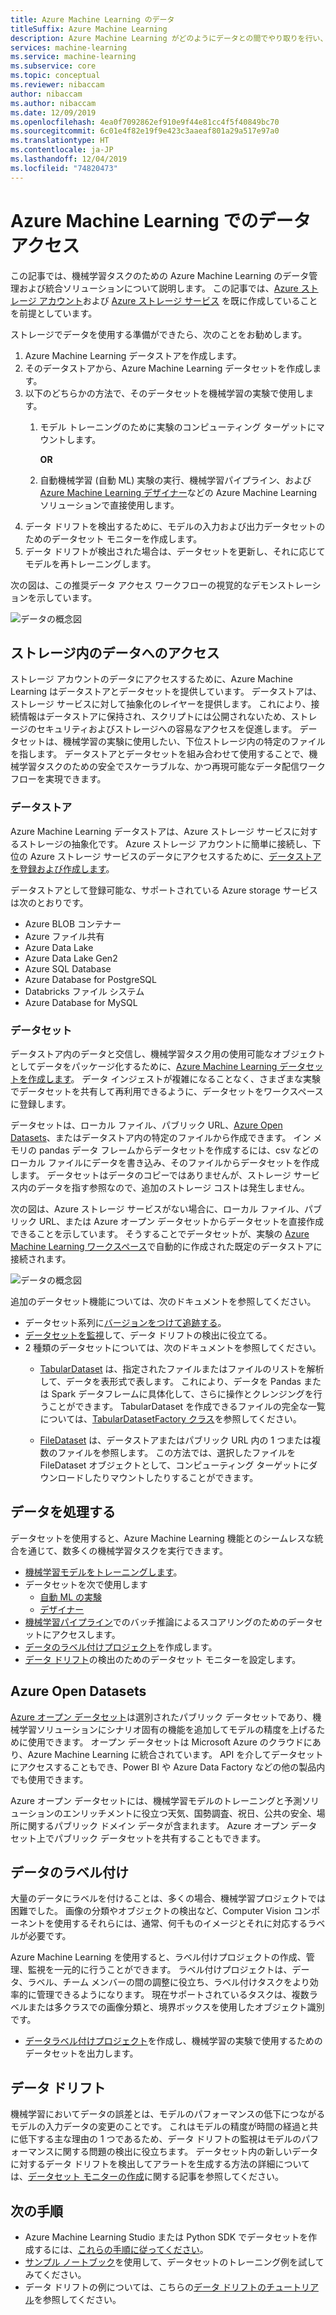 ```yaml
---
title: Azure Machine Learning のデータ
titleSuffix: Azure Machine Learning
description: Azure Machine Learning がどのようにデータとの間でやり取りを行い、それが機械学習の実験全体でどのように利用されるかについて説明します。
services: machine-learning
ms.service: machine-learning
ms.subservice: core
ms.topic: conceptual
ms.reviewer: nibaccam
author: nibaccam
ms.author: nibaccam
ms.date: 12/09/2019
ms.openlocfilehash: 4ea0f7092862ef910e9f44e81cc4f5f40849bc70
ms.sourcegitcommit: 6c01e4f82e19f9e423c3aaeaf801a29a517e97a0
ms.translationtype: HT
ms.contentlocale: ja-JP
ms.lasthandoff: 12/04/2019
ms.locfileid: "74820473"
---
```

# <a name="data-access-in-azure-machine-learning"></a>Azure Machine Learning でのデータ アクセス

この記事では、機械学習タスクのための Azure Machine Learning のデータ管理および統合ソリューションについて説明します。 この記事では、[Azure ストレージ アカウント](https://docs.microsoft.comazure/storage/common/storage-quickstart-create-account?tabs=azure-portal)および [Azure ストレージ サービス](https://docs.microsoft.com/azure/storage/common/storage-introduction) を既に作成していることを前提としています。

ストレージでデータを使用する準備ができたら、次のことをお勧めします。

1. Azure Machine Learning データストアを作成します。
2. そのデータストアから、Azure Machine Learning データセットを作成します。 
3. 以下のどちらかの方法で、そのデータセットを機械学習の実験で使用します。 
    1. モデル トレーニングのために実験のコンピューティング ターゲットにマウントします。

        **OR** 

    1. 自動機械学習 (自動 ML) 実験の実行、機械学習パイプライン、および [Azure Machine Learning デザイナー](concept-designer.md)などの Azure Machine Learning ソリューションで直接使用します。
4. データ ドリフトを検出するために、モデルの入力および出力データセットのためのデータセット モニターを作成します。 
5. データ ドリフトが検出された場合は、データセットを更新し、それに応じてモデルを再トレーニングします。

次の図は、この推奨データ アクセス ワークフローの視覚的なデモンストレーションを示しています。

![データの概念図](media/concept-data/data-concept-diagram.svg)

## <a name="access-data-in-storage"></a>ストレージ内のデータへのアクセス

ストレージ アカウントのデータにアクセスするために、Azure Machine Learning はデータストアとデータセットを提供しています。 データストアは、ストレージ サービスに対して抽象化のレイヤーを提供します。 これにより、接続情報はデータストアに保持され、スクリプトには公開されないため、ストレージのセキュリティおよびストレージへの容易なアクセスを促進します。 データセットは、機械学習の実験に使用したい、下位ストレージ内の特定のファイルを指します。 データストアとデータセットを組み合わせて使用することで、機械学習タスクのための安全でスケーラブルな、かつ再現可能なデータ配信ワークフローを実現できます。

### <a name="datastores"></a>データストア

Azure Machine Learning データストアは、Azure ストレージ サービスに対するストレージの抽象化です。 Azure ストレージ アカウントに簡単に接続し、下位の Azure ストレージ サービスのデータにアクセスするために、[データストア を登録および作成します](how-to-access-data.md)。

データストアとして登録可能な、サポートされている Azure storage サービスは次のとおりです。
+ Azure BLOB コンテナー
+ Azure ファイル共有
+ Azure Data Lake
+ Azure Data Lake Gen2
+ Azure SQL Database
+ Azure Database for PostgreSQL
+ Databricks ファイル システム
+ Azure Database for MySQL

### <a name="datasets"></a>データセット

データストア内のデータと交信し、機械学習タスク用の使用可能なオブジェクトとしてデータをパッケージ化するために、[Azure Machine Learning データセットを作成します](how-to-create-register-datasets.md)。 データ インジェストが複雑になることなく、さまざまな実験でデータセットを共有して再利用できるように、データセットをワークスペースに登録します。

データセットは、ローカル ファイル、パブリック URL、[Azure Open Datasets](#open)、またはデータストア内の特定のファイルから作成できます。 イン メモリの pandas データ フレームからデータセットを作成するには、csv などのローカル ファイルにデータを書き込み、そのファイルからデータセットを作成します。 データセットはデータのコピーではありませんが、ストレージ サービス内のデータを指す参照なので、追加のストレージ コストは発生しません。 

次の図は、Azure ストレージ サービスがない場合に、ローカル ファイル、パブリック URL、または Azure オープン データセットからデータセットを直接作成できることを示しています。 そうすることでデータセットが、実験の [Azure Machine Learning ワークスペース](concept-workspace.md)で自動的に作成された既定のデータストアに接続されます。

![データの概念図](media/concept-data/dataset-workflow.svg)

追加のデータセット機能については、次のドキュメントを参照してください。

+ データセット系列に[バージョンをつけて追跡する](how-to-version-track-datasets.md)。
+ [データセットを監視](how-to-monitor-datasets.md)して、データ ドリフトの検出に役立てる。
+  2 種類のデータセットについては、次のドキュメントを参照してください。
    + [TabularDataset](https://docs.microsoft.com/python/api/azureml-core/azureml.data.tabulardataset?view=azure-ml-py) は、指定されたファイルまたはファイルのリストを解析して、データを表形式で表します。 これにより、データを Pandas または Spark データフレームに具体化して、さらに操作とクレンジングを行うことができます。 TabularDataset を作成できるファイルの完全な一覧については、[TabularDatasetFactory クラス](https://aka.ms/tabulardataset-api-reference)を参照してください。

    + [FileDataset](https://docs.microsoft.com/python/api/azureml-core/azureml.data.file_dataset.filedataset?view=azure-ml-py) は、データストアまたはパブリック URL 内の 1 つまたは複数のファイルを参照します。 この方法では、選択したファイルを FileDataset オブジェクトとして、コンピューティング ターゲットにダウンロードしたりマウントしたりすることができます。

## <a name="work-with-your-data"></a>データを処理する

データセットを使用すると、Azure Machine Learning 機能とのシームレスな統合を通じて、数多くの機械学習タスクを実行できます。 

+ [機械学習モデルをトレーニングします](how-to-train-with-datasets.md)。
+ データセットを次で使用します 
     + [自動 ML の実験](how-to-create-portal-experiments.md)
     + [デザイナー](tutorial-designer-automobile-price-train-score.md#import-data) 
+ [機械学習パイプライン](how-to-create-your-first-pipeline.md)でのバッチ推論によるスコアリングのためのデータセットにアクセスします。
+ [データのラベル付けプロジェクト](#label)を作成します。
+ [データ ドリフト](#drift)の検出のためのデータセット モニターを設定します。

<a name="open"></a>

## <a name="azure-open-datasets"></a>Azure Open Datasets

[Azure オープン データセット](how-to-create-register-datasets.md#create-datasets-with-azure-open-datasets)は選別されたパブリック データセットであり、機械学習ソリューションにシナリオ固有の機能を追加してモデルの精度を上げるために使用できます。 オープン データセットは Microsoft Azure のクラウドにあり、Azure Machine Learning に統合されています。 API を介してデータセットにアクセスすることもでき、Power BI や Azure Data Factory などの他の製品内でも使用できます。

Azure オープン データセットには、機械学習モデルのトレーニングと予測ソリューションのエンリッチメントに役立つ天気、国勢調査、祝日、公共の安全、場所に関するパブリック ドメイン データが含まれます。 Azure オープン データセット上でパブリック データセットを共有することもできます。

<a name="label"></a>

## <a name="data-labeling"></a>データのラベル付け

大量のデータにラベルを付けることは、多くの場合、機械学習プロジェクトでは困難でした。 画像の分類やオブジェクトの検出など、Computer Vision コンポーネントを使用するそれらには、通常、何千ものイメージとそれに対応するラベルが必要です。

Azure Machine Learning を使用すると、ラベル付けプロジェクトの作成、管理、監視を一元的に行うことができます。 ラベル付けプロジェクトは、データ、ラベル、チーム メンバーの間の調整に役立ち、ラベル付けタスクをより効率的に管理できるようになります。 現在サポートされているタスクは、複数ラベルまたは多クラスでの画像分類と、境界ボックスを使用したオブジェクト識別です。

+ [データラベル付けプロジェクト](how-to-create-labeling-projects.md)を作成し、機械学習の実験で使用するためのデータセットを出力します。

<a name="drift"></a>

## <a name="data-drift"></a>データ ドリフト

機械学習においてデータの誤差とは、モデルのパフォーマンスの低下につながるモデルの入力データの変更のことです。 これはモデルの精度が時間の経過と共に低下する主な理由の 1 つであるため、データ ドリフトの監視はモデルのパフォーマンスに関する問題の検出に役立ちます。
データセット内の新しいデータに対するデータ ドリフトを検出してアラートを生成する方法の詳細については、[データセット モニターの作成](how-to-monitor-datasets.md)に関する記事を参照してください。

## <a name="next-steps"></a>次の手順 

+ Azure Machine Learning Studio または Python SDK でデータセットを作成するには、[これらの手順に従ってください](how-to-create-register-datasets.md)。
+ [サンプル ノートブック](https://aka.ms/dataset-tutorial)を使用して、データセットのトレーニング例を試してみてください。
+ データ ドリフトの例については、こちらの[データ ドリフトのチュートリアル](https://aka.ms/datadrift-notebook)を参照してください。